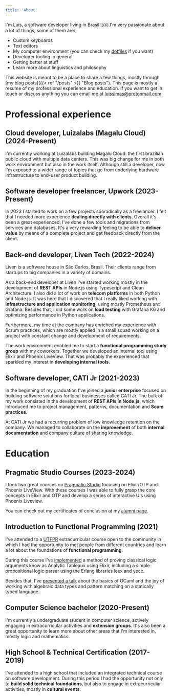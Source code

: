 ```yaml
---
title: 'About'
---
```


I'm Luís, a software developer living in Brasil 🇧🇷.I'm very passionate about a lot of things, some of them are:

- Custom keyboards
- Text editors
- My computer environment (you can check my [dotfiles](https://github.com/luissimas/dotfiles) if you want)
- Developer tooling in general
- Getting better at stuff
- Learn more about linguistics and philosophy

This website is meant to be a place to share a few things, mostly through [my blog posts]({{< ref "/posts" >}} "Blog posts"). This page is mostly a resume of my professional experience and education. If you want to get in touch or discuss anything you can email me at <luissimas@protonmail.com>.

# Professional experience

## Cloud developer, Luizalabs (Magalu Cloud) (2024-Present)

I'm currently working at Luizalabs building Magalu Cloud: the first brazilian public cloud with multiple data centers. This was big change for me in both work environment but also in the work itself. Although still a developer, now I'm exposed to a wider range of topics that go from underlying hardware infrastructure to end-user product building.

## Software developer freelancer, Upwork (2023-Present)

In 2023 I started to work on a few projects sporadically as a freelancer. I felt that I needed more experience **dealing directly with clients**. Overall it's been a great experienced, I've done a few tools and migrations from services and databases. It's a very rewarding feeling to be able to **deliver value** by means of a complete project and get feedback directly from the client.

## Back-end developer, Liven Tech (2022-2024)

Liven is a software house in São Carlos, Brasil. Their clients range from startups to big companies in a variety of domains.

As a back-end developer at Liven I've started working mostly in the development of **REST APIs** in Node.js using Typescript and Clean Architecture. I also did a lot of work on **telecom platforms** in both Python and Node.js. It was here that I discovered that I really liked working with **infrastructure and application monitoring**, using mostly Prometheus and Grafana. Besides that, I did some work on **load testing** with Grafana K6 and optimizing performance in Python applications.

Furthermore, my time at the company has enriched my experience with Scrum practices, which are mostly applied in a small squad working on a project with constant change and development of requirements.

The work environment enabled me to start a **functional programming study group** with my coworkers. Together we developed an internal tool using Elixir and Phoenix LiveView. That was probably the experienced that sparkled my interest in **developing internal tools**.

## Software developer, CATI Jr (2021-2023)

In the beginning of my graduation I've joined a **junior enterprise** focused on building software solutions for local businesses called CATI Jr. The bulk of my work consisted in the development of **REST APIs in Node.js**, which introduced me to project management, patterns, documentation and **Scum practices**.

At CATI Jr we had a recurring problem of low knowledge retention on the company. We managed to collaborate on the **improvement** of both **internal documentation** and company culture of sharing knowledge.

# Education

## Pragmatic Studio Courses (2023-2024)

I took two great courses on [Pragmatic Studio](https://pragmaticstudio.com/) focusing on Elixir/OTP and Phoenix LiveView. With these courses I was able to fully grasp the core concepts in Elixir and OTP and develop a series of interactive UIs using Phoenix Liveview.

You can check out my certificates of conclusion at my [alumni page](https://pragmaticstudio.com/alumni/lu%C3%ADs-simas-l-sv).

## Introduction to Functional Programming (2021)

I've attended to a [UTFPR](https://www.utfpr.edu.br/) extracurricular course open to the community in which I had the opportunity to met people from different countries and learn a lot about the foundations of **functional programming**.

During this course I've [implemented](https://github.com/luissimas/analytic_tableaux) a method of proving classical logic arguments know as Analytic Tableaux using Elixir, including a simple propositional logic parser using the Erlang libraries leex and yecc.

Besides that, I've [presented a talk](https://youtu.be/rTL4TtpdjIE?t=1573) about the basics of OCaml and the joy of working with algebraic data types and pattern matching on a statically typed language.

## Computer Science bachelor (2020-Present)

I'm currently a undergraduate student in computer science, actively engaging in extracurricular activities and **extension groups**. It's also been a great opportunity to learn more about other areas that I'm interested in, mostly logic and mathematics.

## High School & Technical Certification (2017-2019)

I've attended to a high school that included an integrated technical course on software development. During this period I had the opportunity not only to **build solid technical foundations**, but also to engage in extracurricular activities, mostly in **cultural events**.
